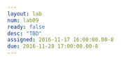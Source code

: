 ```yaml
---
layout: lab
num: lab09
ready: false
desc: "TBD"
assigned: 2016-11-17 16:00:00.00-8
due: 2016-11-28 17:00:00.00-8
---
```


